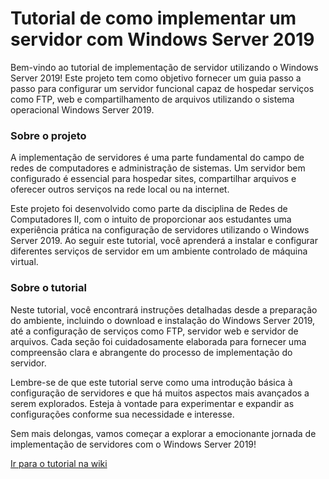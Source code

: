 # Tutorial de como implementar um servidor com Windows Server 2019

Bem-vindo ao tutorial de implementação de servidor utilizando o Windows Server 2019! Este projeto tem como objetivo fornecer um guia passo a passo para configurar um servidor funcional capaz de hospedar serviços como FTP, web e compartilhamento de arquivos utilizando o sistema operacional Windows Server 2019.

### Sobre o projeto

A implementação de servidores é uma parte fundamental do campo de redes de computadores e administração de sistemas. Um servidor bem configurado é essencial para hospedar sites, compartilhar arquivos e oferecer outros serviços na rede local ou na internet.

Este projeto foi desenvolvido como parte da disciplina de Redes de Computadores II, com o intuito de proporcionar aos estudantes uma experiência prática na configuração de servidores utilizando o Windows Server 2019. Ao seguir este tutorial, você aprenderá a instalar e configurar diferentes serviços de servidor em um ambiente controlado de máquina virtual.

### Sobre o tutorial

Neste tutorial, você encontrará instruções detalhadas desde a preparação do ambiente, incluindo o download e instalação do Windows Server 2019, até a configuração de serviços como FTP, servidor web e servidor de arquivos. Cada seção foi cuidadosamente elaborada para fornecer uma compreensão clara e abrangente do processo de implementação do servidor.

Lembre-se de que este tutorial serve como uma introdução básica à configuração de servidores e que há muitos aspectos mais avançados a serem explorados. Esteja à vontade para experimentar e expandir as configurações conforme sua necessidade e interesse.

Sem mais delongas, vamos começar a explorar a emocionante jornada de implementação de servidores com o Windows Server 2019!

[Ir para o tutorial na wiki](https://github.com/adrianmouzinho/windows-server-tutorial/wiki/)
